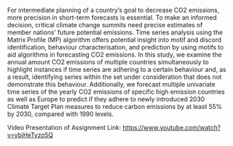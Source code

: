 For intermediate planning of a country’s goal to decrease CO2 emissions, more precision in short-term forecasts is essential. To make an informed decision, critical climate change summits need precise estimates of member nations' future potential emissions. Time series analysis using the Matrix Profile (MP) algorithm offers potential insight into motif and discord identification, behaviour characterisation, and prediction by using motifs to aid algorithms in forecasting CO2 emissions. In this study, we examine the annual amount CO2 emissions of multiple countries simultaneously to highlight instances if time series are adhering to a certain behaviour and, as a result, identifying series within the set under consideration that does not demonstrate this behaviour. Additionally, we forecast multiple univariate time series of the yearly CO2 emissions of specific high emission countries as well as Europe to predict if they adhere to newly introduced 2030 Climate Target Plan measures to reduce carbon emissions by at least 55% by 2030, compared with 1990 levels. 

Video Presentation of Assignment Link: https://www.youtube.com/watch?v=ybiHeTyzo5Q 
